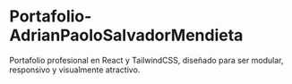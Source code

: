 # Portafolio-AdrianPaoloSalvadorMendieta
Portafolio profesional en React y TailwindCSS, diseñado para ser modular, responsivo y visualmente atractivo.
